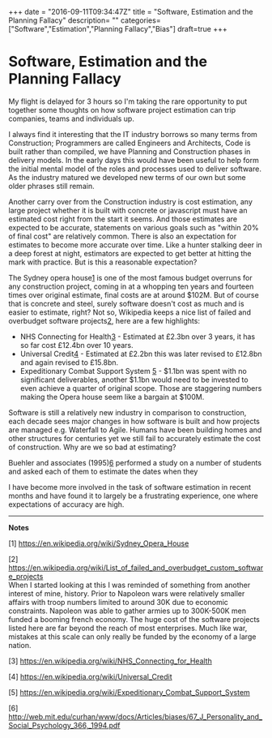 +++
date = "2016-09-11T09:34:47Z"
title = "Software, Estimation and the Planning Fallacy"
description= ""
categories= ["Software","Estimation","Planning Fallacy","Bias"]
draft=true
+++

# Software, Estimation and the Planning Fallacy

My flight is delayed for 3 hours so I'm taking the rare opportunity to put together some thoughts on how software project estimation can trip companies, teams and individuals up.  

I always find it interesting that the IT industry borrows so many terms from  Construction; Programmers are called Engineers and Architects, Code is built rather than compiled, we have Planning and Construction phases in delivery models.  In the early days this would have been useful to help form the initial mental model of the roles and processes used to deliver software.  As the industry matured we developed new terms of our own but some older phrases still remain.

Another carry over from the Construction industry is cost estimation, any large project whether it is built with concrete or javascript must have an estimated cost right from the start it seems.  And those estimates are expected to be accurate, statements on various goals such as "within 20% of final cost" are relatively common.  There is also an expectation for estimates to become more accurate over time.  Like a hunter stalking deer in a deep forest at night, estimators are expected to get better at hitting the mark with practice. But is this a reasonable expectation?

The Sydney opera house[1](#1) is one of the most famous budget overruns for any construction project, coming in at a whopping ten years and fourteen times over original estimate, final costs are at around $102M.  But of course that is concrete and steel, surely software doesn't cost as much and is easier to estimate, right?  Not so, Wikipedia keeps a nice list of failed and overbudget software projects[2](#2), here are a few highlights:
- NHS Connecting for Health[3](#3) - Estimated at £2.3bn over 3 years, it has so far cost £12.4bn over 10 years.
- Universal Credit[4](#4) - Estimated at £2.2bn this was later revised to £12.8bn and again revised to £15.8bn.
- Expeditionary Combat Support System [5](#5) - $1.1bn was spent with no significant deliverables, another $1.1bn would need to be invested to even achieve a quarter of original scope.
Those are staggering numbers making the Opera house seem like a bargain at $100M.  

Software is still a relatively new industry in comparison to construction, each decade sees major changes in how software is built and how projects are managed e.g. Waterfall to Agile. Humans have been building homes and other structures for centuries yet we still fail to accurately estimate the cost of construction. Why are we so bad at estimating?

Buehler and associates (1995)[6](#6) performed a study on a number of students and asked each of them to estimate the dates when they 



I have become more involved in the task of software estimation in recent months and have found it to largely be a frustrating experience, one where expectations of accuracy are high.

<hr/>

**Notes**

<a name="1">[1]</a> https://en.wikipedia.org/wiki/Sydney_Opera_House

<a name="2">[2]</a> https://en.wikipedia.org/wiki/List_of_failed_and_overbudget_custom_software_projects  
When I started looking at this I was reminded of something from another interest of mine, history.  Prior to Napoleon wars were relatively smaller affairs with troop numbers limited to around 30K due to economic constraints.  Napoleon was able to gather armies up to 300K-500K men funded a booming french economy.  The huge cost of the software projects listed here are far beyond the reach of most enterprises.  Much like war, mistakes at this scale can only really be funded by the economy of a large nation.

<a name="3">[3]</a> https://en.wikipedia.org/wiki/NHS_Connecting_for_Health

<a name="4">[4]</a> https://en.wikipedia.org/wiki/Universal_Credit

<a name="5">[5]</a> https://en.wikipedia.org/wiki/Expeditionary_Combat_Support_System

<a name="6">[6]</a> http://web.mit.edu/curhan/www/docs/Articles/biases/67_J_Personality_and_Social_Psychology_366,_1994.pdf